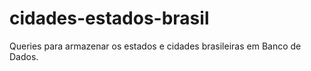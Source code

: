 # cidades-estados-brasil
Queries para armazenar os estados e cidades brasileiras em Banco de Dados.
